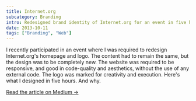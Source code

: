 ```yaml
---
title: Internet.org
subcategory: Branding
intro: Redesigned brand identity of Internet.org for an event in five hours. Made a trustworthy, user-centric brand.
date: 2013-10-11
tags: ["Branding", "Web"]
---
```


I recently participated in an event where I was required to redesign Internet.org's homepage and logo. The content had to remain the same, but the design was to be completely new. The website was required to be responsive, and good in code-quality and aesthetics, without the use of any external code. The logo was marked for creativity and execution. Here's what I designed in five hours. And why.

[Read the article on Medium &rarr;](https://medium.com/@anandchowdhary/internet-org-redesign-42faa1cf0af)

<div class="two-images">
	<div><img alt="" src="/images/internet.org/1.jpg"></div>
	<div><img alt="" src="/images/internet.org/2.jpg"></div>
</div>
<div class="two-images">
	<div><img alt="" src="/images/internet.org/3.png"></div>
	<div><img alt="" src="/images/internet.org/4.png"></div>
</div>